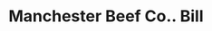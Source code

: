 ---
doi: 10.7916/D84T7WCW
date_other: '1890'
date_other_textual: 1890-1899
form: printed ephemera
genre:
- Invoices
name:
- Manchester Beef Co.
object_in_context_url: https://biggert.cul.columbia.edu/items/view/ave_biggert_00780
subject_hierarchical_geographic:
- Manchester, New Hampshire, United States
subject_name:
- Manchester Beef Co.
title: Manchester Beef Co.. Bill
sort_title: Manchester Beef Co.. Bill
call_number: ave_biggert_00780
coordinates:
- 42.990833333333335,-71.46361111111112
pid: ave_biggert_00780
identifiers: ave_biggert_00780
thumbnail: https://derivativo-2.library.columbia.edu/iiif/2/ldpd:345457/full/!256,256/0/native.jpg
permalink: "/items/ave_biggert_00780/"
layout: iiif-image-page
---